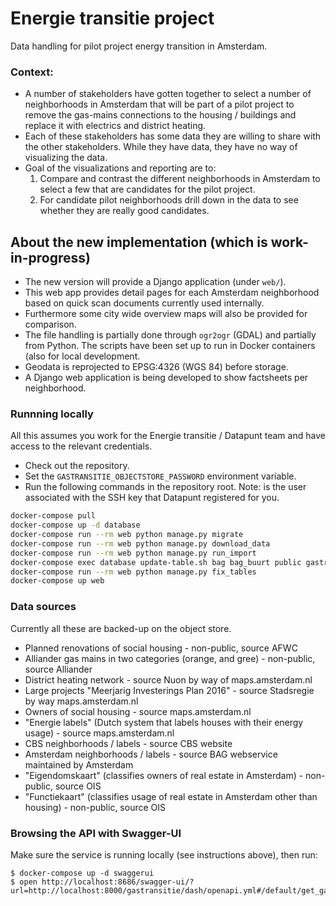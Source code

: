 # Energie transitie project
Data handling for pilot project energy transition in Amsterdam.

### Context:
* A number of stakeholders have gotten together to select a number of
  neighborhoods in Amsterdam that will be part of a pilot project to
  remove the gas-mains connections to the housing / buildings and replace
  it with electrics and district heating.
* Each of these stakeholders has some data they are willing to share with
  the other stakeholders. While they have data, they have no way of
  visualizing the data.
* Goal of the visualizations and reporting are to:
  1. Compare and contrast the different neighborhoods in Amsterdam to select
     a few that are candidates for the pilot project.
  2. For candidate pilot neighborhoods drill down in the data to see whether
     they are really good candidates.

## About the new implementation (which is work-in-progress)
* The new version will provide a Django application (under `web/`).
* This web app provides detail pages for each Amsterdam neighborhood based on
  quick scan documents currently used internally.
* Furthermore some city wide overview maps will also be provided for comparison.
* The file handling is partially done through `ogr2ogr` (GDAL) and partially
  from Python. The scripts have been set up to run in Docker containers (also
  for local development.
* Geodata is reprojected to EPSG:4326 (WGS 84) before storage.
* A Django web application is being developed to show factsheets per
  neighborhood.

### Runnning locally
All this assumes you work for the Energie transitie / Datapunt team and have
access to the relevant credentials.

* Check out the repository.
* Set the `GASTRANSITIE_OBJECTSTORE_PASSWORD` environment variable.
* Run the following commands in the repository root. Note: <username> is the
  user associated with the SSH key that Datapunt registered for you.
```bash
docker-compose pull
docker-compose up -d database
docker-compose run --rm web python manage.py migrate
docker-compose run --rm web python manage.py download_data
docker-compose run --rm web python manage.py run_import
docker-compose exec database update-table.sh bag bag_buurt public gastransitie <username>
docker-compose run --rm web python manage.py fix_tables
docker-compose up web
```


### Data sources
Currently all these are backed-up on the object store.
* Planned renovations of social housing - non-public, source AFWC
* Alliander gas mains in two categories (orange, and gree) - non-public, source
  Alliander
* District heating network - source Nuon by way of maps.amsterdam.nl
* Large projects "Meerjarig Investerings Plan 2016" - source Stadsregie by way
  maps.amsterdam.nl
* Owners of social housing - source maps.amsterdam.nl
* "Energie labels" (Dutch system that labels houses with their energy usage) -
  source maps.amsterdam.nl
* CBS neighborhoods / labels - source CBS website
* Amsterdam neighborhoods / labels - source BAG webservice maintained by Amsterdam
* "Eigendomskaart" (classifies owners of real estate in Amsterdam) - non-public,
  source OIS
* "Functiekaart" (classifies usage of real estate in Amsterdam other than
  housing) - non-public, source OIS


### Browsing the API with Swagger-UI

Make sure the service is running locally (see instructions above), then run:

```
$ docker-compose up -d swaggerui
$ open http://localhost:8686/swagger-ui/?url=http://localhost:8000/gastransitie/dash/openapi.yml#/default/get_gastransitie_api_afwc_
```